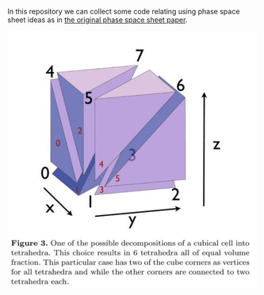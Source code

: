 In this repository we can collect some code relating using phase space sheet ideas as in [the original phase space sheet paper](https://arxiv.org/abs/1111.3944). 

![Figure 3](./Figure3.png)

